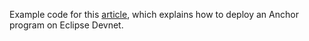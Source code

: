 Example code for this [article](https://harshghodkar.substack.com/p/deploying-an-anchor-program-on-eclipse), which explains how to deploy an Anchor program on Eclipse Devnet.
